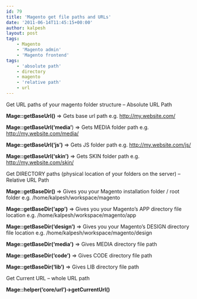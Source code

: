 ```yaml
---
id: 79
title: 'Magento get file paths and URLs'
date: '2011-06-14T11:45:15+00:00'
author: kalpesh
layout: post
tags:
    - Magento
    - 'Magento admin'
    - 'Magento frontend'
tags:
    - 'absolute path'
    - directory
    - magento
    - 'relative path'
    - url
---
```


Get URL paths of your magento folder structure – Absolute URL Path

**Mage::getBaseUrl()** => Gets base url path e.g. http://my.website.com/

**Mage::getBaseUrl(‘media’**) => Gets MEDIA folder path e.g. http://my.website.com/media/

**Mage::getBaseUrl(‘js’)** => Gets JS folder path e.g. http://my.website.com/js/

**Mage::getBaseUrl(‘skin’)** => Gets SKIN folder path e.g. http://my.website.com/skin/

Get DIRECTORY paths (physical location of your folders on the server) – Relative URL Path

**Mage::getBaseDir()** => Gives you your Magento installation folder / root folder e.g. /home/kalpesh/workspace/magento

**Mage::getBaseDir(‘app’)** => Gives you your Magento’s APP directory file location e.g. /home/kalpesh/workspace/magento/app

**Mage::getBaseDir(‘design’)** => Gives you your Magento’s DESIGN directory file location e.g. /home/kalpesh/workspace/magento/design

**Mage::getBaseDir(‘media’)** => Gives MEDIA directory file path

**Mage::getBaseDir(‘code’)** => Gives CODE directory file path

**Mage::getBaseDir(‘lib’)** => Gives LIB directory file path

Get Current URL – whole URL path

**Mage::helper(‘core/url’)->getCurrentUrl()**